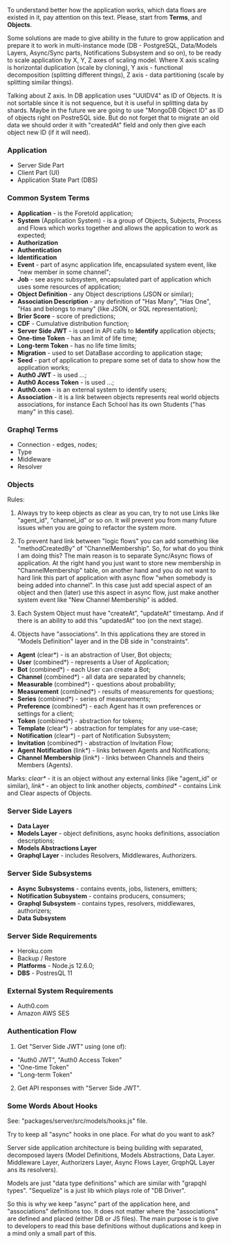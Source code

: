 To understand better how the application works, which data flows are existed in
it, pay attention on this text. Please, start from **Terms**, 
and **Objects**.

Some solutions are made to give ability in the future to grow application and
prepare it to work in multi-instance mode (DB - PostgreSQL, Data/Models Layers,
Async/Sync parts, Notifications Subsystem and so on), to be ready to scale application
by X, Y, Z axes of scaling model. Where X axis scaling is horizontal duplication 
(scale by cloning), Y axis - functional decomposition (splitting different things),
Z axis - data partitioning (scale by splitting similar things).

Talking about Z axis. In DB application uses "UUIDV4" as ID of Objects. It is not
sortable since it is not sequence, but it is useful in splitting data by 
shards. Maybe in the future we are going to use "MongoDB Object ID" as ID of objects
right on PostreSQL side. But do not forget that to migrate an old data we should
order it with "createdAt" field and only then give each object new ID (if it will
need).

### Application
- Server Side Part
- Client Part (UI)
- Application State Part (DBS)

### Common System Terms
- **Application** - is the Foretold application;
- **System** (Application System) - is a group of Objects, Subjects, Process 
and Flows which works together and allows the application to work as expected;
- **Authorization**
- **Authentication**
- **Identification**
- **Event** - part of async application life, encapsulated system event, like 
"new member in some channel";
- **Job** - see async subsystem, encapsulated part of application which uses
some resources of application;
- **Object Definition** - any Object descriptions (JSON or similar);
- **Association Description** - any definition of "Has Many", "Has One", "Has and
belongs to many" (like JSON, or SQL representation);
- **Brier Score** - score of predictions;
- **CDF** - Cumulative distribution function;
- **Server Side JWT** - is used in API calls to **Identify** application objects;
- **One-time Token** - has an limit of life time;
- **Long-term Token** - has no life time limits;
- **Migration** - used to set DataBase according to application stage;
- **Seed** - part of application to prepare some set of data to show how
the application works;
- **Auth0 JWT** - is used ...;
- **Auth0 Access Token** - is used ...;
- **Auth0.com** - is an external system to identify users; 
- **Association** - it is a link between objects represents real world objects
associations, for instance Each School has its own Students ("has many" in 
this case).

### Graphql Terms
- Connection - edges, nodes;
- Type
- Middleware
- Resolver

### Objects

Rules:

1. Always try to keep objects as clear as you can, try to not use Links
like "agent_id", "channel_id" or so on. It will prevent you from many
future issues when you are going to refactor the system more.

2. To prevent hard link between "logic flows" you can add something
like "methodCreatedBy" of "ChannelMembership". So, for what do
you think I am doing this? The main reason is to separate Sync/Async flows
of application. At the right hand you just want to store new membership
in "ChannelMembership" table, on another hand and you do not want to hard link this 
part of application with async flow "when somebody is being added into channel".
In this case just add special aspect of an object and then (later) use this
aspect in async flow, just make another system event like "New Channel 
Membership" is added. 

3. Each System Object must have "createAt", "updateAt" timestamp. And if there is 
 an ability to add this "updatedAt" too (on the next stage).
 
4. Objects have "associations". In this applications they are stored in 
"Models Definition" layer and in the DB side in "constraints". 

- **Agent** (clear*) - is an abstraction of User, Bot objects;
- **User** (combined*) - represents a User of Application;
- **Bot** (combined*) - each User can create a Bot;
- **Channel** (combined*) - all data are separated by channels;
- **Measurable** (combined*) - questions about probability;
- **Measurement** (combined*) - results of measurements for questions;
- **Series** (combined*) - series of measurements;
- **Preference** (combined*) - each Agent has it own preferences 
or settings for a client;
- **Token** (combined*) - abstraction for tokens;
- **Template** (clear*) - abstraction for templates for any use-case;
- **Notification** (clear*) - part of Notification Subsystem;
- **Invitation** (combined*) - abstraction of Invitation Flow;
- **Agent Notification** (link*) - links between Agents and Notifications;
- **Channel Membership** (link*) - links between Channels 
and theirs Members (Agents).

Marks: 
_clear*_ - it is an object without any external links (like  "agent_id" or 
similar),
_link*_ - an object to link another objects, 
_combined*_ - contains Link and Clear aspects of Objects.

### Server Side Layers
- **Data Layer**
- **Models Layer** - object definitions, async hooks definitions, association 
descriptions;
- **Models Abstractions Layer**
- **Graphql Layer** - includes Resolvers, Middlewares, Authorizers.

### Server Side Subsystems
- **Async Subsystems** - contains events, jobs, listeners, emitters;
- **Notification Subsystem** - contains producers, consumers;
- **Graphql Subsystem** - contains types, resolvers, middlewares, authorizers;
- **Data Subsystem**

### Server Side Requirements
- Heroku.com
- Backup / Restore
- **Platforms** - Node.js 12.6.0;
- **DBS** - PostresQL 11

### External System Requirements
- Auth0.com
- Amazon AWS SES

### Authentication Flow
1. Get "Server Side JWT" using (one of):
- "Auth0 JWT", "Auth0 Access Token"
- "One-time Token"
- "Long-term Token"
2. Get API responses with "Server Side JWT".

### Some Words About Hooks

See: "packages/server/src/models/hooks.js" file.

Try to keep all "async" hooks in one place.
For what do you want to ask?

Server side application architecture is being building with separated,
decomposed layers (Model Definitions, Models Abstractions, Data Layer.
Middleware Layer, Authorizers Layer, Async Flows Layer, GrqphQL
Layer ans its resolvers).

Models are just "data type definitions" which are similar with "grapqhl
types". "Sequelize" is a just lib which plays role of "DB Driver".

So this is why we keep "async" part of the application here, and
"associations" definitions too. It does not matter where the "associations"
are defined and placed (either DB or JS files). The main purpose
is to give to developers to read this base definitions without
duplications and keep in a mind only a small part of this.

